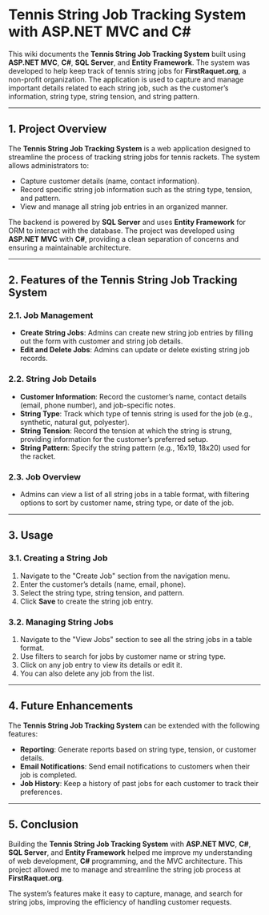 <!-----



Conversion time: 0.629 seconds.


Using this Markdown file:

1. Paste this output into your source file.
2. See the notes and action items below regarding this conversion run.
3. Check the rendered output (headings, lists, code blocks, tables) for proper
   formatting and use a linkchecker before you publish this page.

Conversion notes:

* Docs to Markdown version 1.0β40
* Wed Jan 29 2025 08:42:03 GMT-0800 (PST)
* Source doc: Untitled document
* This is a partial selection. Check to make sure intra-doc links work.
----->



# **Tennis String Job Tracking System with ASP.NET MVC and C#**

This wiki documents the **Tennis String Job Tracking System** built using **ASP.NET MVC**, **C#**, **SQL Server**, and **Entity Framework**. The system was developed to help keep track of tennis string jobs for **FirstRaquet.org**, a non-profit organization. The application is used to capture and manage important details related to each string job, such as the customer’s information, string type, string tension, and string pattern.


---


## **1. Project Overview**

The **Tennis String Job Tracking System** is a web application designed to streamline the process of tracking string jobs for tennis rackets. The system allows administrators to:



* Capture customer details (name, contact information).
* Record specific string job information such as the string type, tension, and pattern.
* View and manage all string job entries in an organized manner.

The backend is powered by **SQL Server** and uses **Entity Framework** for ORM to interact with the database. The project was developed using **ASP.NET MVC** with **C#**, providing a clean separation of concerns and ensuring a maintainable architecture.


---


## **2. Features of the Tennis String Job Tracking System**


### **2.1. Job Management**



* **Create String Jobs**: Admins can create new string job entries by filling out the form with customer and string job details.
* **Edit and Delete Jobs**: Admins can update or delete existing string job records.


### **2.2. String Job Details**



* **Customer Information**: Record the customer’s name, contact details (email, phone number), and job-specific notes.
* **String Type**: Track which type of tennis string is used for the job (e.g., synthetic, natural gut, polyester).
* **String Tension**: Record the tension at which the string is strung, providing information for the customer’s preferred setup.
* **String Pattern**: Specify the string pattern (e.g., 16x19, 18x20) used for the racket.


### **2.3. Job Overview**



* Admins can view a list of all string jobs in a table format, with filtering options to sort by customer name, string type, or date of the job.


---


## **3. Usage**


### **3.1. Creating a String Job**



1. Navigate to the "Create Job" section from the navigation menu.
2. Enter the customer’s details (name, email, phone).
3. Select the string type, string tension, and pattern.
4. Click **Save** to create the string job entry.


### **3.2. Managing String Jobs**



1. Navigate to the "View Jobs" section to see all the string jobs in a table format.
2. Use filters to search for jobs by customer name or string type.
3. Click on any job entry to view its details or edit it.
4. You can also delete any job from the list.


---


## **4. Future Enhancements**

The **Tennis String Job Tracking System** can be extended with the following features:



* **Reporting**: Generate reports based on string type, tension, or customer details.
* **Email Notifications**: Send email notifications to customers when their job is completed.
* **Job History**: Keep a history of past jobs for each customer to track their preferences.


---


## **5. Conclusion**

Building the **Tennis String Job Tracking System** with **ASP.NET MVC**, **C#**, **SQL Server**, and **Entity Framework** helped me improve my understanding of web development, **C#** programming, and the MVC architecture. This project allowed me to manage and streamline the string job process at **FirstRaquet.org**.

The system’s features make it easy to capture, manage, and search for string jobs, improving the efficiency of handling customer requests.
